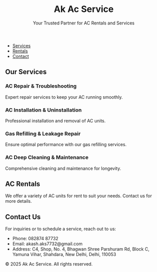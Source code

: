 <!DOCTYPE html>
<html lang="en">
<head>
    <meta charset="UTF-8">
    <meta name="viewport" content="width=device-width, initial-scale=1.0">
    <title>Ak Ac Service - AC Rental & Services</title>
    <link rel="stylesheet" href="styles.css">
</head>
<body>
    <header>
        <div class="container">
            <h1>Ak Ac Service</h1>
            <p>Your Trusted Partner for AC Rentals and Services</p>
        </div>
    </header>
    <nav>
        <div class="container">
            <ul>
                <li><a href="#services">Services</a></li>
                <li><a href="#rentals">Rentals</a></li>
                <li><a href="#contact">Contact</a></li>
            </ul>
        </div>
    </nav>
    <section id="services">
        <div class="container">
            <h2>Our Services</h2>
            <div class="services-list">
                <div class="service-item">
                    <h3>AC Repair & Troubleshooting</h3>
                    <p>Expert repair services to keep your AC running smoothly.</p>
                </div>
                <div class="service-item">
                    <h3>AC Installation & Uninstallation</h3>
                    <p>Professional installation and removal of AC units.</p>
                </div>
                <div class="service-item">
                    <h3>Gas Refilling & Leakage Repair</h3>
                    <p>Ensure optimal performance with our gas refilling services.</p>
                </div>
                <div class="service-item">
                    <h3>AC Deep Cleaning & Maintenance</h3>
                    <p>Comprehensive cleaning and maintenance for longevity.</p>
                </div>
            </div>
        </div>
    </section>
    <section id="rentals">
        <div class="container">
            <h2>AC Rentals</h2>
            <p>We offer a variety of AC units for rent to suit your needs. Contact us for more details.</p>
        </div>
    </section>
    <section id="contact">
        <div class="container">
            <h2>Contact Us</h2>
            <p>For inquiries or to schedule a service, reach out to us:</p>
            <ul>
                <li>Phone: 082874 87732</li>
                <li>Email: akash.aks7732@gmail.com</li>
                <li>Address: C4, Shop, No. 4, Bhagwan Shree Parshuram Rd, Block C, Yamuna Vihar, Shahdara, New Delhi, Delhi, 110053</li>
            </ul>
        </div>
    </section>
    <footer>
        <div class="container">
            <p>&copy; 2025 Ak Ac Service. All rights reserved.</p>
        </div>
    </footer>
